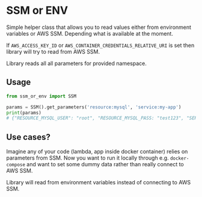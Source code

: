 # SSM or ENV
Simple helper class that allows you to read values either from environment variables or AWS SSM.
Depending what is available at the moment.

If `AWS_ACCESS_KEY_ID` or `AWS_CONTAINER_CREDENTIALS_RELATIVE_URI` is set then library will try to read from AWS SSM.

Library reads all all parameters for provided namespace.

## Usage
```python
from ssm_or_env import SSM

params = SSM().get_parameters('resource:mysql', 'service:my-app')
print(params)
# {"RESOURCE_MYSQL_USER": "root", "RESOURCE_MYSQL_PASS: "test123", "SERVICE_MY_APP_DEBUG": True}
```

## Use cases?
Imagine any of your code (lambda, app inside docker container) relies on parameters from SSM.
Now you want to run it locally through e.g. `docker-compose` and want to set some dummy data rather than really connect to AWS SSM.

Library will read from environment variables instead of connecting to AWS SSM.
